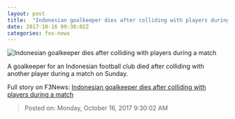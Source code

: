 ```yaml
---
layout: post
title:  "Indonesian goalkeeper dies after colliding with players during a match"
date: 2017-10-16 09:30:02Z
categories: fox-news
---
```


![Indonesian goalkeeper dies after colliding with players during a match](http://www.foxnews.com/content/dam/fox-news/logo/og-fn-foxnews.jpg)

A goalkeeper for an Indonesian football club died after colliding with another player during a match on Sunday.


Full story on F3News: [Indonesian goalkeeper dies after colliding with players during a match](http://www.f3nws.com/n/sTXPND)

> Posted on: Monday, October 16, 2017 9:30:02 AM
